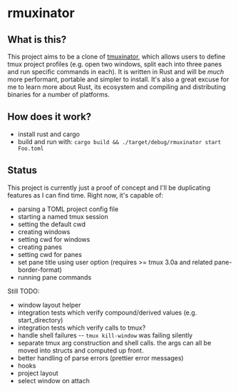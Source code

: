 # rmuxinator

## What is this?
This project aims to be a clone of [tmuxinator](https://github.com/tmuxinator/tmuxinator), which allows users to define
tmux project profiles (e.g. open two windows, split each into three panes and
run specific commands in each). It is written in Rust and will be _much_
more performant, portable and simpler to install. It's also a great excuse for
me to learn more about Rust, its ecosystem and compiling and distributing
binaries for a number of platforms.

## How does it work?
- install rust and cargo
- build and run with: `cargo build && ./target/debug/rmuxinator start Foo.toml`

## Status
This project is currently just a proof of concept and I'll be duplicating
features as I can find time. Right now, it's capable of:
- parsing a TOML project config file
- starting a named tmux session
- setting the default cwd
- creating windows
- setting cwd for windows
- creating panes
- setting cwd for panes
- set pane title using user option (requires >= tmux 3.0a and related
pane-border-format)
- running pane commands

Still TODO:
- window layout helper
- integration tests which verify compound/derived values (e.g. start_directory)
- integration tests which verify calls to tmux?
- handle shell failures -- `tmux kill-window` was failing silently
- separate tmux arg construction and shell calls. the args can all be moved
into structs and computed up front.
- better handling of parse errors (prettier error messages)
- hooks
- project layout
- select window on attach
